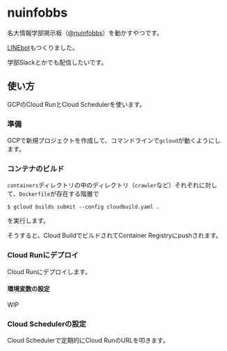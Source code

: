 # nuinfobbs

名大情報学部掲示板（[@nuinfobbs](https://twitter.com/nuinfobbs)）を動かすやつです。

[LINEbot](https://t.co/nrWypfMgFb?amp=1)もつくりました。

学部Slackとかでも配信したいです。

## 使い方

GCPのCloud RunとCloud Schedulerを使います。

### 準備

GCPで新規プロジェクトを作成して、コマンドラインで`gcloud`が動くようにします。

### コンテナのビルド

`containers`ディレクトリの中のディレクトリ（`crawler`など）それぞれに対して、`Dockerfile`が存在する階層で

`$ gcloud builds submit --config cloudbuild.yaml .`

を実行します。

そうすると、Cloud BuildでビルドされてContainer Registryにpushされます。

### Cloud Runにデプロイ

Cloud Runにデプロイします。

#### 環境変数の設定

WIP

### Cloud Schedulerの設定

Cloud Schedulerで定期的にCloud RunのURLを叩きます。
